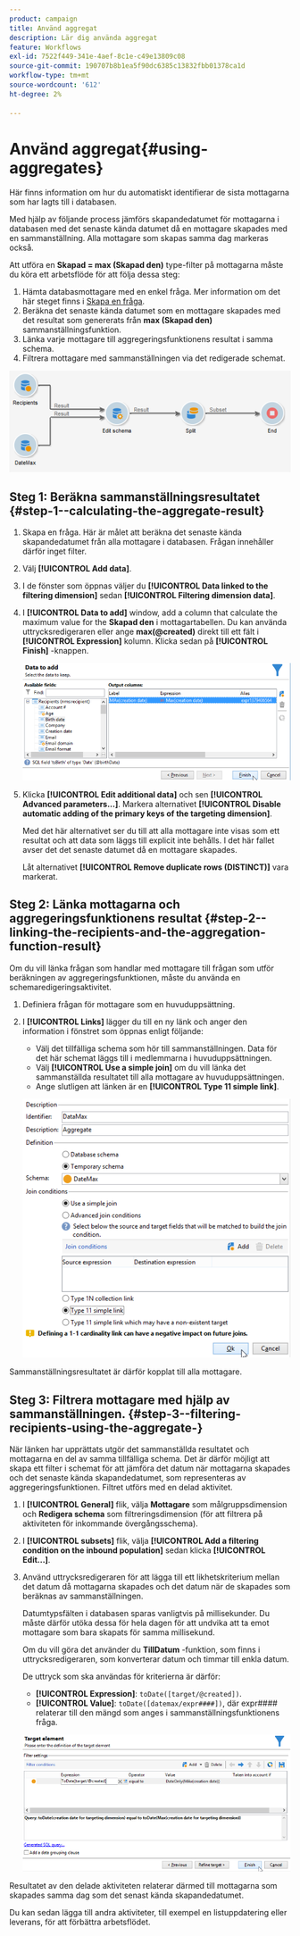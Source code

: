 ```yaml
---
product: campaign
title: Använd aggregat
description: Lär dig använda aggregat
feature: Workflows
exl-id: 7522f449-341e-4aef-8c1e-c49e13809c08
source-git-commit: 190707b8b1ea5f90dc6385c13832fbb01378ca1d
workflow-type: tm+mt
source-wordcount: '612'
ht-degree: 2%

---
```


# Använd aggregat{#using-aggregates}



Här finns information om hur du automatiskt identifierar de sista mottagarna som har lagts till i databasen.

Med hjälp av följande process jämförs skapandedatumet för mottagarna i databasen med det senaste kända datumet då en mottagare skapades med en sammanställning. Alla mottagare som skapas samma dag markeras också.

Att utföra en **Skapad = max (Skapad den)** type-filter på mottagarna måste du köra ett arbetsflöde för att följa dessa steg:

1. Hämta databasmottagare med en enkel fråga. Mer information om det här steget finns i [Skapa en fråga](query.md#creating-a-query).
1. Beräkna det senaste kända datumet som en mottagare skapades med det resultat som genererats från **max (Skapad den)** sammanställningsfunktion.
1. Länka varje mottagare till aggregeringsfunktionens resultat i samma schema.
1. Filtrera mottagare med sammanställningen via det redigerade schemat.

![](assets/datamanagement_usecase_1.png)

## Steg 1: Beräkna sammanställningsresultatet {#step-1--calculating-the-aggregate-result}

1. Skapa en fråga. Här är målet att beräkna det senaste kända skapandedatumet från alla mottagare i databasen. Frågan innehåller därför inget filter.
1. Välj **[!UICONTROL Add data]**.
1. I de fönster som öppnas väljer du **[!UICONTROL Data linked to the filtering dimension]** sedan **[!UICONTROL Filtering dimension data]**.
1. I **[!UICONTROL Data to add]** window, add a column that calculate the maximum value for the **Skapad den** i mottagartabellen. Du kan använda uttrycksredigeraren eller ange **max(@created)** direkt till ett fält i **[!UICONTROL Expression]** kolumn. Klicka sedan på **[!UICONTROL Finish]** -knappen.

   ![](assets/datamanagement_usecase_2.png)

1. Klicka **[!UICONTROL Edit additional data]** och sen **[!UICONTROL Advanced parameters...]**. Markera alternativet **[!UICONTROL Disable automatic adding of the primary keys of the targeting dimension]**.

   Med det här alternativet ser du till att alla mottagare inte visas som ett resultat och att data som läggs till explicit inte behålls. I det här fallet avser det det senaste datumet då en mottagare skapades.

   Låt alternativet **[!UICONTROL Remove duplicate rows (DISTINCT)]** vara markerat.

## Steg 2: Länka mottagarna och aggregeringsfunktionens resultat {#step-2--linking-the-recipients-and-the-aggregation-function-result}

Om du vill länka frågan som handlar med mottagare till frågan som utför beräkningen av aggregeringsfunktionen, måste du använda en schemaredigeringsaktivitet.

1. Definiera frågan för mottagare som en huvuduppsättning.
1. I **[!UICONTROL Links]** lägger du till en ny länk och anger den information i fönstret som öppnas enligt följande:

   * Välj det tillfälliga schema som hör till sammanställningen. Data för det här schemat läggs till i medlemmarna i huvuduppsättningen.
   * Välj **[!UICONTROL Use a simple join]** om du vill länka det sammanställda resultatet till alla mottagare av huvuduppsättningen.
   * Ange slutligen att länken är en **[!UICONTROL Type 11 simple link]**.

   ![](assets/datamanagement_usecase_3.png)

Sammanställningsresultatet är därför kopplat till alla mottagare.

## Steg 3: Filtrera mottagare med hjälp av sammanställningen. {#step-3--filtering-recipients-using-the-aggregate-}

När länken har upprättats utgör det sammanställda resultatet och mottagarna en del av samma tillfälliga schema. Det är därför möjligt att skapa ett filter i schemat för att jämföra det datum när mottagarna skapades och det senaste kända skapandedatumet, som representeras av aggregeringsfunktionen. Filtret utförs med en delad aktivitet.

1. I **[!UICONTROL General]** flik, välja **Mottagare** som målgruppsdimension och **Redigera schema** som filtreringsdimension (för att filtrera på aktiviteten för inkommande övergångsschema).
1. I **[!UICONTROL subsets]** flik, välja **[!UICONTROL Add a filtering condition on the inbound population]** sedan klicka **[!UICONTROL Edit...]**.
1. Använd uttrycksredigeraren för att lägga till ett likhetskriterium mellan det datum då mottagarna skapades och det datum när de skapades som beräknas av sammanställningen.

   Datumtypsfälten i databasen sparas vanligtvis på millisekunder. Du måste därför utöka dessa för hela dagen för att undvika att ta emot mottagare som bara skapats för samma millisekund.

   Om du vill göra det använder du **TillDatum** -funktion, som finns i uttrycksredigeraren, som konverterar datum och timmar till enkla datum.

   De uttryck som ska användas för kriterierna är därför:

   * **[!UICONTROL Expression]**: `toDate([target/@created])`.
   * **[!UICONTROL Value]**: `toDate([datemax/expr####])`, där expr#### relaterar till den mängd som anges i sammanställningsfunktionens fråga.

   ![](assets/datamanagement_usecase_4.png)

Resultatet av den delade aktiviteten relaterar därmed till mottagarna som skapades samma dag som det senast kända skapandedatumet.

Du kan sedan lägga till andra aktiviteter, till exempel en listuppdatering eller leverans, för att förbättra arbetsflödet.

